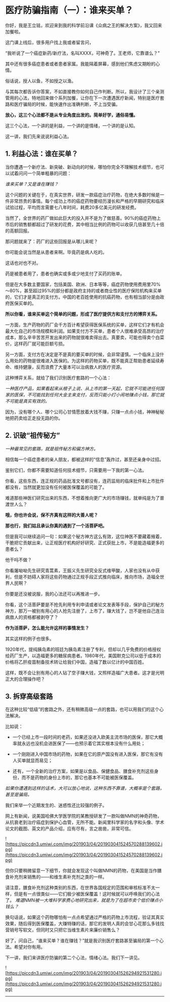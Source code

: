 # 医疗防骗指南（一）：谁来买单？

你好，我是王立铭，欢迎来到我的科学前沿课《众病之王的解决方案》，我又回来加餐啦。

这门课上线后，很多用户找上我或者留言问，

“我听说了一个癌症新药/新疗法，名叫XXXX，可神奇了。王老师，它靠谱么？”

其中还有很多癌症患者或者患者家属。我能隔着屏幕，感到他们焦虑又期盼的心情。

俗话说，授人以鱼，不如授之以渔。

与其每次都告诉你答案，不如直接教你如何自己作判断。所以，我设计了三个亲测管用的心法，特地回来做个系列加餐，让你在下一次遭遇医疗新闻，特别是医疗套路和医疗骗局的时候，能快速作出准确判断，不上当受骗。

 **放心，这三个心法都不是从专业角度出发的。简单好学，通俗易懂。**

这三个心法，一个讲的是利益，一个讲的是情绪，一个讲的是认知。

这一讲，我们先来说说利益心法。

## 1. 利益心法：谁在买单？

当你遭遇一个新疗法、新突破、新动向的时候，哪怕你完全不理解技术细节，也可以试着问问一个简单粗暴的问题：

 *谁来买单？又是谁在赚钱？*

这个问题的关键在于，在真实世界，研发一款癌症治疗药物，在绝大多数时候是一件非常昂贵的事情。每个成功上市的癌症药物要经历漫长和严格的早期研究和临床试验过程，平均而言需要七八年时间，耗费20多亿美元的研发经费。

当然了，全世界的药厂做如此巨大的投入并不是为了做慈善。90%的癌症药物上市后的销售额都超过了研发的花费，其中相当比例的药物可以收获几倍甚至几十倍的高额回报。

那问题就来了：药厂的这些回报是从哪儿来呢？

你可能会说当然是从患者来啊。毕竟药是病人吃的。

这话也对也不对。

药是被患者用了，患者也确实或多或少地支付了买药的账单。

但是在大多数主要国家，包括美国、欧洲、日本等等，癌症药物使用费用里70%～80%，甚至超过95%的部分都是政府主持的或者商业性的医疗保险机构来买单的，它们才是真正的支付方。中国的老百姓使用的抗癌药物，也有相当部分是由政府医保买单的。

 **所以你看，谁来买单这个简单的问题，形成了医疗提供方和支付方的博弈关系。**

一方面，生产药物的药厂会千方百计希望获得医保系统的买单，这样它们才有机会最大化自己的市场规模和利润。如果支付方不买单，患者个人很难承受高昂的治疗成本，那么辛辛苦苦开发出来的药物就很难卖得出去。真要卖，可能也得卖个白菜价，这样药厂就可能巨额亏损。

另一方面，支付方在决定是不是真的要买单的时候，会非常谨慎。一个临床上没什么用处的药物是很难进入医保的。为这样的药物买单，既不能真正帮助患者延续寿命、维持健康，反而浪费了大量本可以治病救人的医疗资源。

这种博弈关系，就给了我们识别医疗套路的一个心法：

 *一种医疗产品，如果看起来从根子上说、从上市的第一天起，它就不可能进任何国家的医保，不可能找到任何大金主来支付，反而只能小打小闹地赚点小钱，那它就不可能是真实有效的。*

因为，没有哪个人、哪个公司心甘情愿放着大钱不赚，只赚一点点小钱，神神秘秘地把药卖给正走投无路的你。

## 2. 识破“祖传秘方”

 *一种最常见的套路，就是祖传秘方和偏方神方。*

相信每一个癌症患者的亲人朋友，都被这样的“信息”轰炸过，甚至还亲身中过招。

鉴别它们，你都不需要知道任何技术细节，只需要用一下我的第一心法。

你看，这些东西，连正规的药品批准文号都没有，连药监局的临床批件和上市批件都没有，当然就更加没有任何被医保覆盖的可能了。

难道那些神医们研究出来的东西，不想着推向更广大的市场赚钱，就单纯是为了普渡世人么？

 **哦，你也许会说，保不齐真有这样的大善人呢？**

 **那也行，我们姑且承认你真的遇到了一个活菩萨吧。**

但是我可以继续追问一句：如果这个秘方神方这么有效，这位神医不要藏着掖着，干脆把它贡献出来，让正规医疗机构好好研究、正式获批上市，不是能造福更多的患者么？

他干吗不做？

你看屠呦呦先生研究青蒿素，王振义先生研究全反式维甲酸，人家也没有从中获利，但是不妨碍人家将这些药物通过正规手段正式推向临床，推向市场，造福全世界人民啊？

你要是还没被说服，我的心法还可以再推进一步。

你看，这个活菩萨要是不抢先利用专利申请或者论文发表等手段，保护自己的秘方神方，那万一被别有用心的人抢先注册了，上市了，赚大钱了，岂不是他自己连治病救人的资格都被剥夺了？

 **作为活菩萨，怎么能允许这样的事情发生？**

其实这样的例子也很多。

1920年代，提纯胰岛素的班廷为胰岛素注册了专利，但却以几乎免费的价格授权给药厂生产，以造福更多的糖尿病患者。1980年代，美国默克公司以低于成本的价格将乙肝疫苗制备技术转让给我们中国，造福了数以亿计的中国百姓。

这样，既不会让别有用心的人钻了空子赚大钱，又照样造福广大患者。这才是光明正大的合理操作吧？

## 3. 拆穿高级套路

在这种比较“低级”的套路之外，还有稍微高级一点的套路，也可以用我们的这个心法解决。

比如说：

* 一个已经上市一段时间的老药，如果还没进入欧美主流市场的医保，那它大概率就永远也没机会进医保了——也预示着它其实根本没有什么用处；

* 一个刚刚进入中国市场的药物，如果在它的原产国没有进入医保，那它有没有人买单就显而易见；

* 还有，一个全新的治疗方案，如果是以食品、保健食品、膳食补充剂这些身份，而不是药物的身份上市的，那它也基本不可能被医保覆盖。

 *如果你遭遇到这样的话术，大可以放心地说，这种东西不靠谱，大概率是个套路，甚至是骗局。*

我们来举一个近期发生的、迷惑性还比较强的例子。

网上有新闻，说美国哈佛大学医学院的某教授研发了一款叫做NMN的神奇药物，从抗衰老到治疗癌症到保护心血管，无所不能。新闻里科学家的名字和头像、学术论文的截图、英文的产品介绍，应有尽有，言之凿凿，非常可信。

![https://piccdn3.umiwi.com/img/201903/04/201903041524570288139602.jpg](https://piccdn3.umiwi.com/img/201903/04/201903041524570288139602.jpg)

但你只要稍微留意一下细节，你就会发现这个叫做NMN的药物，在美国是当作膳食补充剂来销售的——和维生素补充剂之类的一样。

请注意，膳食补充剂这种类别的东西，在世界各国规定的范围和审核标准不太一样，但是有一点很类似——它们极少被医保覆盖！这时候就可以呼唤我们的心法了。 *难道NMN被一大堆科学家费心地研究出来，就是为了在超市卖个低价赚点小钱么？*

换句话说，如果这个药物哪怕有一点点希望通过严格的药物上市流程，验证其真实效果，随后得到医保覆盖，大赚特赚的话，那它的发明人真的会甘心花那么多钱找营销号写软文，但同时又只把它当维生素片来廉价销售么？

好了，问自己，“谁来买单？谁在赚钱？”就是我识别医疗套路甚至骗局的第一个心法。希望对你有用。​​​

下一讲，我们来讲医疗防骗的第二个心法，情绪心法。我们下一讲见。

![https://piccdn3.umiwi.com/img/201903/04/201903041526294921531280.jpg](https://piccdn3.umiwi.com/img/201903/04/201903041526294921531280.jpg)

---
